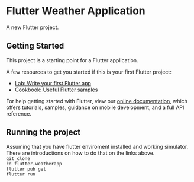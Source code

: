 # Flutter Weather Application

A new Flutter project.

## Getting Started

This project is a starting point for a Flutter application.

A few resources to get you started if this is your first Flutter project:

- [Lab: Write your first Flutter app](https://flutter.dev/docs/get-started/codelab)
- [Cookbook: Useful Flutter samples](https://flutter.dev/docs/cookbook)

For help getting started with Flutter, view our
[online documentation](https://flutter.dev/docs), which offers tutorials,
samples, guidance on mobile development, and a full API reference.

## Running the project

Assuming that you have flutter enviroment installed and working simulator. There are introductions on how to do that on the links above.  
`git clone`  
`cd flutter-weatherapp`  
`flutter pub get`  
`flutter run`
